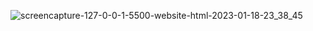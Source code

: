 ![screencapture-127-0-0-1-5500-website-html-2023-01-18-23_38_45](https://user-images.githubusercontent.com/121230565/213260536-3fceabff-b222-423c-a220-0cf7bfea3337.png)
